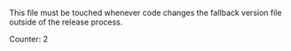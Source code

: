 This file must be touched whenever code changes the fallback version file
outside of the release process.

Counter: 2
